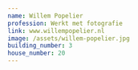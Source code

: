 ```yaml
---
name: Willem Popelier
profession: Werkt met fotografie
link: www.willempopelier.nl
image: /assets/willem-popelier.jpg
building_number: 3
house_number: 20
---
```

